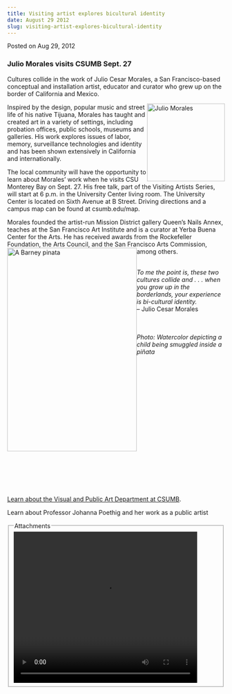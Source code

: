 ```yaml
---
title: Visiting artist explores bicultural identity
date: August 29 2012
slug: visiting-artist-explores-bicultural-identity
---
```





<span class="date">Posted on Aug 29, 2012    </span>
<h3>Julio Morales visits CSUMB Sept. 27</h3>
<p>Cultures collide in the work of Julio Cesar Morales, a San
Francisco-based conceptual and installation artist, educator and
curator who grew up on the border of California and Mexico.</p>
<p><img alt="Julio Morales" src="http://news.csumb.edu/sites/default/files/65/attachments/news/images/julio-morales_headshot2_180.jpg" style="float:right; width:180px; height:180px">Inspired by the
design, popular music and street life of his native Tijuana,
Morales has taught and created art in a variety of settings,
including probation offices, public schools, museums and galleries.
His work explores issues of labor, memory, surveillance
technologies and identity and has been shown extensively in
California and internationally.</img></p>
<p>The local community will have the opportunity to learn about
Morales&#x2019; work when he visits CSU Monterey Bay on Sept. 27. His free
talk, part of the Visiting Artists Series, will start at 6 p.m. in
the University Center living room. The University Center is located
on Sixth Avenue at B Street. Driving directions and a campus map
can be found at csumb.edu/map.</p>
<p>Morales founded the artist-run Mission District gallery Queen&#x2019;s
Nails Annex, teaches at the San Francisco Art Institute and is a
curator at Yerba Buena Center for the Arts. He has received awards
from the Rockefeller Foundation, the Arts Council, and the San
Francisco Arts Commission, among others.<img alt="A Barney pinata" src="http://news.csumb.edu/sites/default/files/65/attachments/news/images/julio-morales_barney.jpg" style="float:left; width:300px; height:471px"/></p>
<p><br>
<em>To me the point is, these two cultures collide and . . . when
you grow up in the borderlands, your experience is bi-cultural
identity.</em><br>
&#x2013; Julio Cesar Morales</br></br></p>
<p class="small"><br>
<em>Photo: Watercolor depicting a child being smuggled inside a
pi&#xF1;ata</em></br></p>
<p class="small">&#xA0;</p>
<p class="small">&#xA0;</p>
<p class="small">&#xA0;</p>
<p class="small">&#xA0;</p>
<p class="small">&#xA0;</p>
<p class="small">&#xA0;</p>
<p class="small">&#xA0;</p>
<p class="small">&#xA0;</p>
<p class="small">&#xA0;</p>
<p class="small">&#xA0;</p>
<p class="small"><a href="http://csumb.edu/vpa" rel="nofollow">Learn about the Visual and Public Art Department at
CSUMB</a>.</p>
<p>Learn about Professor Johanna Poethig and her work as a public
artist</p>
<fieldset class="fieldgroup group-attachments">
<legend>Attachments</legend>
<div class="field field-type-emvideo field-field-attach-video">
<div class="field-items">
<div class="field-item odd">
<div class="emvideo emvideo-video emvideo-youtube">
<div class="emfield-emvideo emfield-emvideo-youtube">
<div id="emvideo-youtube-flash-wrapper-1">
<!--<object type="application/x-shockwave-flash" height="350" width="425" data="http://www.youtube.com/v/SlDfgb2yX8g&amp;rel=0&amp;enablejsapi=1&amp;playerapiid=ytplayer&amp;fs=1" id="emvideo-youtube-flash-1">
          <param name="movie" value="http://www.youtube.com/v/SlDfgb2yX8g&amp;rel=0&amp;enablejsapi=1&amp;playerapiid=ytplayer&amp;fs=1" />
          <param name="allowScriptAccess" value="sameDomain"/>
          <param name="quality" value="best"/>
          <param name="allowFullScreen" value="true"/>
          <param name="bgcolor" value="#FFFFFF"/>
          <param name="scale" value="noScale"/>
          <param name="salign" value="TL"/>
          <param name="FlashVars" value="playerMode=embedded" />
          <param name="wmode" value="transparent" />
        </object>-->
<video controls="" width="425" height="350">
<source src="http://r1---sn-o097znez.googlevideo.com/videoplayback?ms=au&amp;id=o-AJ20PPe8qV6nxK24Y0CB14LxNS69g9MSc9oyjiWUauFy&amp;mv=m&amp;pl=23&amp;mt=1422323974&amp;upn=GvPuj4693BI&amp;expire=1422345645&amp;sver=3&amp;sparams=dur,id,initcwndbps,ip,ipbits,itag,mm,ms,mv,pl,ratebypass,source,upn,expire&amp;itag=18&amp;signature=6E25445DD532347CFDBF047C4CBD64981EE2B4CD.3352A854E68FB1851902AFFE4EC1D90CAC1A02BC&amp;ipbits=0&amp;ratebypass=yes&amp;initcwndbps=4041250&amp;ip=198.189.249.65&amp;key=yt5&amp;fexp=900718,907263,916104,923368,927622,929821,930676,936121,9406392,941004,943917,947225,948124,952302,952605,952901,955301,957103,957105,957201,959701&amp;dur=196.881&amp;source=youtube&amp;mm=31&amp;name=SlDfgb2yX8g" type="video/mp4"/></video></div>
</div>
</div>
</div>
</div>
</div>
</fieldset>





